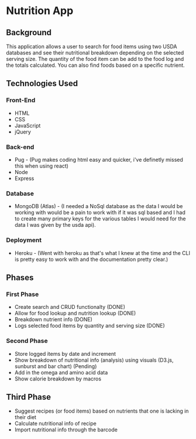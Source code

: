 # Nutrition App

## Background
This application allows a user to search for food items using two USDA databases and see their nutritional breakdown depending on the selected serving size. The quantity of the food item can be add to the food log and the totals calculated. You can also find foods based on a specific nutrient.

## Technologies Used
### Front-End
* HTML
* CSS
* JavaScript
* jQuery

### Back-end
* Pug - (Pug makes coding html easy and quicker, i've definetly missed this when using react)
* Node
* Express

### Database
* MongoDB (Atlas) - (I needed a NoSql database as the data I would be working with would be a pain to work with if it was sql based and I had to create many primary keys for the various tables I would need for the data I was given by the usda api).

### Deployment
* Heroku - (Went with heroku as that's what I knew at the time and the CLI is pretty easy to work with and the documentation pretty clear.)


## Phases
### First Phase
* Create search and CRUD functionalty (DONE)
* Allow for food lookup and nutrition lookup (DONE)
* Breakdown nutrient info (DONE)
* Logs selected food items by quantity and serving size (DONE)

### Second Phase
* Store logged items by date and increment
* Show breakdown of nutritional info (analysis) using visuals (D3.js, sunburst and bar chart) (Pending)
* Add in the omega and amino acid data
* Show calorie breakdown by macros

## Third Phase
* Suggest recipes (or food items) based on nutrients that one is lacking in their diet
* Calculate nutritional info of recipe 
* Import nutritional info through the barcode

